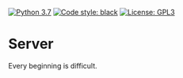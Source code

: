 [![Python 3.7](https://img.shields.io/badge/python-3.7-blue.svg)](https://www.python.org/downloads/release/python-370/)
[![Code style: black](https://img.shields.io/badge/code%20style-black-000000.svg)](https://github.com/psf/black)
[![License: GPL3](https://img.shields.io/badge/License-GPL-blue.svg)](https://opensource.org/licenses/GPL-3.0)

# Server

Every beginning is difficult.
